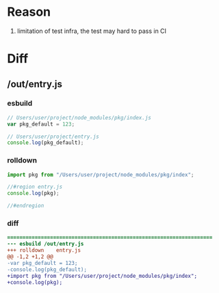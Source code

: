 # Reason
1. limitation of test infra, the test may hard to pass in CI
# Diff
## /out/entry.js
### esbuild
```js
// Users/user/project/node_modules/pkg/index.js
var pkg_default = 123;

// Users/user/project/entry.js
console.log(pkg_default);
```
### rolldown
```js
import pkg from "/Users/user/project/node_modules/pkg/index";

//#region entry.js
console.log(pkg);

//#endregion
```
### diff
```diff
===================================================================
--- esbuild	/out/entry.js
+++ rolldown	entry.js
@@ -1,2 +1,2 @@
-var pkg_default = 123;
-console.log(pkg_default);
+import pkg from "/Users/user/project/node_modules/pkg/index";
+console.log(pkg);

```